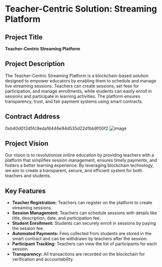 # Teacher-Centric Solution: Streaming Platform

## Project Title
**Teacher-Centric Streaming Platform**

## Project Description
The Teacher-Centric Streaming Platform is a blockchain-based solution designed to empower educators by enabling them to schedule and manage live streaming sessions. Teachers can create sessions, set fees for participation, and manage enrollments, while students can easily enroll in sessions and participate in learning activities. The platform ensures transparency, trust, and fair payment systems using smart contracts.

## Contract Address
0xb40d012d5fc9eda16446e94d535d22d1bb9f00f2
![image](https://github.com/user-attachments/assets/66a2f35c-b4ab-411f-b9ac-4dec4eda696f)

## Project Vision
Our vision is to revolutionize online education by providing teachers with a platform that simplifies session management, ensures timely payments, and fosters a better learning experience. By leveraging blockchain technology, we aim to create a transparent, secure, and efficient system for both teachers and students.

## Key Features
- **Teacher Registration:** Teachers can register on the platform to create streaming sessions.
- **Session Management:** Teachers can schedule sessions with details like title, description, date, and participation fee.
- **Student Enrollment:** Students can securely enroll in sessions by paying the session fee.
- **Automated Payments:** Fees collected from students are stored in the smart contract and can be withdrawn by teachers after the session.
- **Participant Tracking:** Teachers can view the list of participants for each session.
- **Transparency:** All transactions are recorded on the blockchain for verification and accountability.


